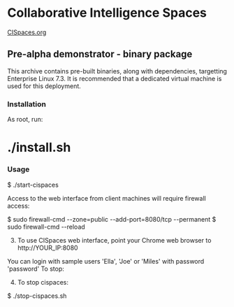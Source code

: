 Collaborative Intelligence Spaces
=================================

[CISpaces.org](https://cispaces.org)

Pre-alpha demonstrator - binary package
---------------------------------------

This archive contains pre-built binaries, along with dependencies, targetting Enterprise Linux 7.3. 
It is recommended that a dedicated virtual machine is used for this deployment.

### Installation

As root, run:

# ./install.sh

### Usage

$ ./start-cispaces

Access to the web interface from client machines will require firewall access:

$ sudo firewall-cmd --zone=public --add-port=8080/tcp --permanent
$ sudo firewall-cmd --reload

3. To use CISpaces web interface, point your Chrome web browser to http://YOUR_IP:8080

You can login with sample users 'Ella', 'Joe' or 'Miles' with password 'password'
To stop:

4. To stop cispaces:

$ ./stop-cispaces.sh


